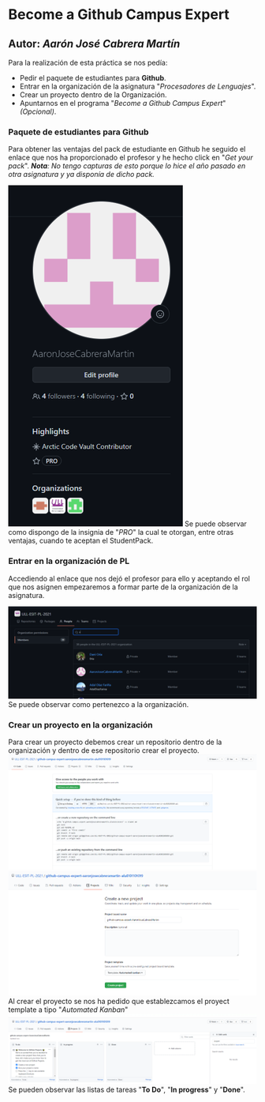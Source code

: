 # Become a Github Campus Expert

## **Autor**: _Aarón José Cabrera Martín_

Para la realización de esta práctica se nos pedía:
- Pedir el paquete de estudiantes para **Github**.
- Entrar en la organización de la asignatura "_Procesadores de Lenguajes_".
- Crear un proyecto dentro de la Organización.
- Apuntarnos en el programa "_Become a Github Campus Expert_" _(Opcional)_.


### Paquete de estudiantes para Github
Para obtener las ventajas del pack de estudiante en Github he seguido el enlace que nos ha proporcionado el profesor y he hecho click en "_Get your pack_". 
_**Nota**: No tengo capturas de esto porque lo hice el año pasado en otra asignatura y ya disponía de dicho pack._

![PerfilPro](/Capturas/PerfilPro.PNG)
Se puede observar como dispongo de la insignia de "_PRO_" la cual te otorgan, entre otras ventajas, cuando te aceptan el StudentPack.

### Entrar en la organización de PL
Accediendo al enlace que nos dejó el profesor para ello y aceptando el rol que nos asignen empezaremos a formar parte de la organización de la asignatura.

![Organizacion](/Capturas/organizacion.PNG)
Se puede observar como pertenezco a la organización.

### Crear un proyecto en la organización
Para crear un proyecto debemos crear un repositorio dentro de la organización y dentro de ese repositorio crear el proyecto.
![Repositorio](/Capturas/repo1.PNG)
![CreateProyect](/Capturas/creatingProyect.PNG)
Al crear el proyecto se nos ha pedido que establezcamos el proyect template a tipo "_Automated Kanban_"
![Proyect](/Capturas/proyect1.PNG)
Se pueden observar las listas de tareas "**To Do**", "**In progress**" y "**Done**".